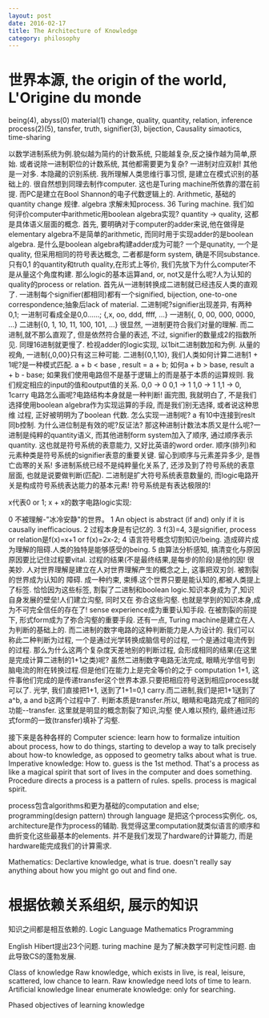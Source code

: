 ```yaml
---
layout: post
date: 2016-02-17
title: The Architecture of Knowledge
category: philosophy
---
```


# 世界本源, the origin of the world, L'Origine du monde
being(4), abyss(0)
material(1) change, quality, quantity, relation, inference
process(2)(5), tansfer, truth, signifier(3), bijection, Causality
simaotics, time-sharing


以数学进制系统为例.貌似越为简约的计数系统, 只能越复杂,反之操作越为简单,原始.
或者说除一进制职位的计数系统, 其他都需要更为复杂?
 一进制对应双射! 其他是一对多.
本隐藏的识别系统.
我所理解人类思维行事习惯, 是建立在模式识别的基础上的. 很自然想到同理去制作computer.
这也是Turing machine所依靠的潜在前提.
而PC是建立在Bool Shannon的电子代数逻辑上的.
Arithmetic, 基础的 quantity change 规律.
algebra 求解未知process.
36 Turing machine.
我们如何评价computer中arithmetic用boolean algebra实现?
quantity -> quality, 这都是具体语义层面的概念.
首先, 要明确对于computer的adder来说,他在做得是elementary algebra不是简单的arithmetic,
而同时用于实现adder的是boolean algebra.
是什么是boolean algebra构建adder成为可能?
一个是qunatity, 一个是quality, 但采用相同的符号表达概念, 二者都是form system, 
确是不同substance.只有0,1 的quantity和truth quality,在形式上等价,
我们先放下为什么computer不是从量这个角度构建.
那么logic的基本运算and, or, not又是什么呢?人为认知的quality的process or relation.
首先从一进制转换成二进制就已经违反人类的直观了.
一进制每个signifier(都相同)都有一个signified, bijection, one-to-one correspondence;抽象后lack of material.
二进制呢?signifier出现差异, 有两种0,1; 一进制可看成全是0,0......;
{,x, oo, ddd, ffff, ...}
一进制{, 0, 00, 000, 0000, ...} 
二进制{0, 1, 10, 11, 100, 101, ...} 
很显然, 一进制更符合我们对量的理解. 而二进制,就不那么直观了, 但是依然符合量的表述, 不过,
signifier的数量成2的指数所见. 同理16进制就更慢了.
检视adder的logic实现, 以1bit二进制数加和为例.
从量的视角, 一进制{,0,00}只有这三种可能.
二进制{0,1,10}, 我们人类如何计算二进制1 + 1呢?是一种模式匹配.
a + b < base , result = a + b; 如何a + b > base, result a + b - base;
如果我们使用电路但不是基于逻辑上的而是基于本质的运算规则. 我们规定相应的input的值和output值的关系.
0,0 -> 0
0,1 -> 1
1,0 -> 1
1,1 -> 0, 1carry
电路怎么画呢?电路结构本身就是一种判断!
画完图, 我就明白了, 不是我们选择使用boolean algebra作为实现运算的手段, 而是我们别无选择, 或者说这种思维
过程, 正好被明明为了boolean 代数.
怎么实现一进制呢? a 有10中连接到reslt同b控制.
为什么进位制是有效的呢?反证法?
那这种进制计数法本质又是什么呢?一进制是纯粹的quantity语义, 而其他进制form system加入了顺序, 通过顺序表示quantity.
这也就是符号系统的表意能力, 又好比英语的word order. 顺序(排列)和元素种类是符号系统的signifier表意的重要关键.
留心到顺序与元素差异多少, 是唇亡齿寒的关系!
多进制系统已经不是纯粹量化关系了, 还涉及到了符号系统的表意层面, 也就是说要做判断(匹配).
二进制是扩大符号系统表意数量的, 而logic电路开关是构成符号系统表达能力的基本元素!
符号系统是有表达极限的!

x代表0 or 1; x + x的数字电路logic实现:

0 不被理解-"冰冷安静"的世界。
1 An object is abstract (if and) only if it is causally inefficacious.
2 过程本身是有记忆的.
3 f(3)=4, 3是signifier, process or relation是f(x)=x+1 or f(x)=2x-2;
4 语言符号概念切割知识/being. 造成碎片成为理解的阻碍.人类的独特是能够感受的being.
5 由算法分析感知, 搞清变化与原因原因要比记住过程要vital. 过程的结果(不是最终结果,是每步的阶段)是他的因! 很美妙.
人对世界理解是建立在人对世界理解产生的概念之上, 这事把双刃剑. 被割裂的世界成为认知的
障碍. 成一种约束, 束缚.这个世界只要是能认知的,都被人类提上了标签. 恰恰因为这些标签,
割裂了二进制和boolean logic.知识本身成为了,知识自身发展的壁垒!人们建立沟壑, 同时又在
弥合这些沟壑. 也就是学到的知识本身,成为不可完全信任的存在了! sense experience成为重要认知手段.
在被割裂的前提下, 形式form成为了弥合沟壑的重要手段.
还有一点, Turing machine是建立在人为判断的基础上的. 而二进制的数字电路的这种判断能力是人为设计的.
我们可以称此二种判断为过程, 一个是通过光学转换成脑信号的过程, 一个是通过电流传到的过程.
那么为什么这两个复杂度天差地别的判断过程, 会形成相同的结果(在这里是完成计算二进制的1+1之类)呢?
虽然二进制数字电路无法完成, 眼睛光学信号到脑电流的附在转换过程.但是他们在能力上是完全等价的之于
computation 1+1, 这件事他们完成的是传递transfer这个世界本源.只要把相应符号送到相应process就可以了.
光学, 我们直接把1+1, 送到了1+1=0,1 carry.而二进制,我们是把1+1送到了a^b, a and b这两个过程中了.
判断本质是transfer.所以, 眼睛和电路完成了相同的功能--transfer. 这里就是明显的概念割裂了知识,沟壑
使人难以预约, 最终通过形式form的一致(transfer)填补了沟壑. 



接下来是各种各样的
Computer science: learn how to formalize intuition about process, how to do things, 
starting to develop a way to talk precisely about how-to knowledge, as opposed to 
geometry talks about what is true.
Imperative knowledge: How to. guess is the 1st method. That's a process as like a 
magical spirit that sort of lives in the computer and does something.
Procedure directs a process is a pattern of rules. spells.
process is magical spirit.

process包含algorithms和更为基础的computation and else; 
programming(design pattern) through language 是把这个process实例化. 
os, architecture是作为process的辅助.
我觉得这里computation就类似语言的顺序和曲折变化这些最基本的elements.
并不是我们发现了hardware的计算能力, 而是hardware能完成我们的计算需求.

Mathematics: Declartive knowledge, what is true. doesn't really say anything about how
you might go out and find one.

# 根据依赖关系组织, 展示的知识
知识之间都是相互依赖的.
Logic
Language
Mathematics
Programming


English
Hibert提出23个问题. turing machine 是为了解决数学可判定性问题.
由此导致CS的蓬勃发展.


Class of knowledge
Raw knowledge, which exists in live, is real, leisure, scattered, low chance to learn.
Raw knowledge need lots of time to learn.
Artificial knowledge
linear enumerate knowledge: only for searching.


Phased objectives of learning knowledge

